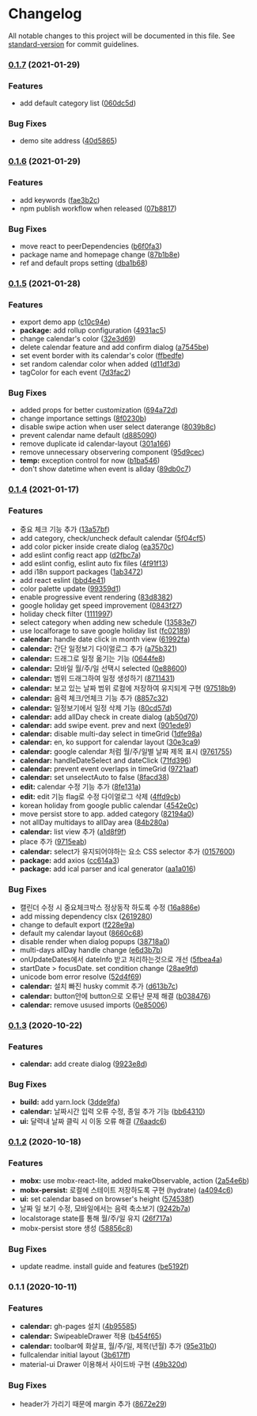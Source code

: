 # Changelog

All notable changes to this project will be documented in this file. See [standard-version](https://github.com/conventional-changelog/standard-version) for commit guidelines.

### [0.1.7](https://github.com/ZeroStrength/react-zero-calendar/compare/v0.1.6...v0.1.7) (2021-01-29)


### Features

* add default category list ([060dc5d](https://github.com/ZeroStrength/react-zero-calendar/commit/060dc5db77ba9c8c065f9e5db2189b5f9d8801e7))


### Bug Fixes

* demo site address ([40d5865](https://github.com/ZeroStrength/react-zero-calendar/commit/40d586565d98f86d6e2539a0af0ed04920097405))

### [0.1.6](https://github.com/ZeroStrength/calendar/compare/v0.1.5...v0.1.6) (2021-01-29)


### Features

* add keywords ([fae3b2c](https://github.com/ZeroStrength/calendar/commit/fae3b2c671ef22aaa2e1541a3b49ab5e1035e9e5))
* npm publish workflow when released ([07b8817](https://github.com/ZeroStrength/calendar/commit/07b8817c5e20ca6482c19d367ad2f9178f8fd6c6))


### Bug Fixes

* move react to peerDependencies ([b6f0fa3](https://github.com/ZeroStrength/calendar/commit/b6f0fa331e7ce8fe727dd04532eed55e484a3375))
* package name and homepage change ([87b1b8e](https://github.com/ZeroStrength/calendar/commit/87b1b8eb346d517334fbffe5cb9536d12417b7b6))
* ref and default props setting ([dba1b68](https://github.com/ZeroStrength/calendar/commit/dba1b68081b691448772fd99838194a5fb822015))

### [0.1.5](https://github.com/ZeroStrength/calendar/compare/v0.1.4...v0.1.5) (2021-01-28)


### Features

* export demo app ([c10c94e](https://github.com/ZeroStrength/calendar/commit/c10c94ee09afe2d0130f9f38698e76fc373420c6))
* **package:** add rollup configuration ([4931ac5](https://github.com/ZeroStrength/calendar/commit/4931ac50d8ef4d603b83cb95b11ad7b627f3f086))
* change calendar's color ([32e3d69](https://github.com/ZeroStrength/calendar/commit/32e3d699708945af9f7622332cfbd2e670569950))
* delete calendar feature and add confirm dialog ([a7545be](https://github.com/ZeroStrength/calendar/commit/a7545be4480e48ebaff59d0445fd17807fa5591a))
* set event border with its calendar's color ([ffbedfe](https://github.com/ZeroStrength/calendar/commit/ffbedfe2f032e5c4e598c2063c7c1350230b12c4))
* set random calendar color when added ([d11df3d](https://github.com/ZeroStrength/calendar/commit/d11df3d0e2c100cd96848172aef76bf2c5eb6f4f))
* tagColor for each event ([7d3fac2](https://github.com/ZeroStrength/calendar/commit/7d3fac2bc6e925abc83bc662bfa29a9decdb6126))


### Bug Fixes

* added props for better customization ([694a72d](https://github.com/ZeroStrength/calendar/commit/694a72d7a71406b33d87f672be832b8af635f467))
* change importance settings ([8f0230b](https://github.com/ZeroStrength/calendar/commit/8f0230b0ddc60aa928245030d0c59eb6bc4ef57a))
* disable swipe action when user select daterange ([8039b8c](https://github.com/ZeroStrength/calendar/commit/8039b8cfe016b1b31065ce2f89ddee1c87811612))
* prevent calendar name default ([d885090](https://github.com/ZeroStrength/calendar/commit/d88509075440d69f0e5b7c49d7d6945765f141ad))
* remove duplicate id calendar-layout ([301a166](https://github.com/ZeroStrength/calendar/commit/301a166f13543938059675e77d598a2e55ffeb46))
* remove unnecessary observering component ([95d9cec](https://github.com/ZeroStrength/calendar/commit/95d9cecf907da65b491b493fc822b943d9214c70))
* **temp:** exception control for now ([b1ba546](https://github.com/ZeroStrength/calendar/commit/b1ba546b439c80f4595006a99f149105988638c6))
* don't show datetime when event is allday ([89db0c7](https://github.com/ZeroStrength/calendar/commit/89db0c76d19120fa308e973a8c10ab6513d40dce))

### [0.1.4](https://github.com/ZeroStrength/calendar/compare/v0.1.3...v0.1.4) (2021-01-17)


### Features

* 중요 체크 기능 추가 ([13a57bf](https://github.com/ZeroStrength/calendar/commit/13a57bf2e59db90a9f43d266965e57be50b60f0f))
* add category, check/uncheck default calendar ([5f04cf5](https://github.com/ZeroStrength/calendar/commit/5f04cf5ab0229923b56cc8b7901d9d3589474e54))
* add color picker inside create dialog ([ea3570c](https://github.com/ZeroStrength/calendar/commit/ea3570cc28a86d94749cbde5e4bb763867c757f6))
* add eslint config react app ([d2fbc7a](https://github.com/ZeroStrength/calendar/commit/d2fbc7acd0d3062d8a96220d7391d9b576dd2a1b))
* add eslint config, eslint auto fix files ([4f91f13](https://github.com/ZeroStrength/calendar/commit/4f91f13f3eaff5fd0d4a2069b90426628c36133f))
* add i18n support packages ([1ab3472](https://github.com/ZeroStrength/calendar/commit/1ab34720c2b4c3ee4ca99262a3fc6ebf3c41c64a))
* add react eslint ([bbd4e41](https://github.com/ZeroStrength/calendar/commit/bbd4e41052742ea8df2deef46a2a2d70cf71d9ce))
* color palette update ([99359d1](https://github.com/ZeroStrength/calendar/commit/99359d1c434ec43ea9e9dcb970d3022b6f2a15bf))
* enable progressive event rendering ([83d8382](https://github.com/ZeroStrength/calendar/commit/83d83822a5d20f9c0dc9743562d8ebb3a7604d33))
* google holiday get speed improvement ([0843f27](https://github.com/ZeroStrength/calendar/commit/0843f2709ec3cb26006efbe52360ab192f47b163))
* holiday check filter ([1111997](https://github.com/ZeroStrength/calendar/commit/1111997e1e57fefff8feb881ad0793680144f66d))
* select category when adding new schedule ([13583e7](https://github.com/ZeroStrength/calendar/commit/13583e7643d7d82fc2dc51abbbb843cb956adccf))
* use localforage to save google holiday list ([fc02189](https://github.com/ZeroStrength/calendar/commit/fc02189fadad734231d65396a03bec43a2f95193))
* **calendar:**  handle date click in month view ([61992fa](https://github.com/ZeroStrength/calendar/commit/61992fabe656a2ff154ed00482214457d2481a9e))
* **calendar:** 간단 일정보기 다이얼로그 추가 ([a75b321](https://github.com/ZeroStrength/calendar/commit/a75b3219192068a003899456bac556220a7a504f))
* **calendar:** 드래그로 일정 옮기는 기능 ([0644fe8](https://github.com/ZeroStrength/calendar/commit/0644fe868fb69d7f4e27867a57ba2db5b12011aa))
* **calendar:** 모바일 월/주/일 선택시 selected ([0e88600](https://github.com/ZeroStrength/calendar/commit/0e88600a060135b31b52756bdf72545531d5564a))
* **calendar:** 범위 드래그하여 일정 생성하기 ([8711431](https://github.com/ZeroStrength/calendar/commit/8711431e26f327fce4b30e060f11cac2cc3622cc))
* **calendar:** 보고 있는 날짜 범위 로컬에 저장하여 유지되게 구현 ([97518b9](https://github.com/ZeroStrength/calendar/commit/97518b94060c96672cdd51ba0154d1f5752c141d))
* **calendar:** 음력 체크/언체크 기능 추가 ([8857c32](https://github.com/ZeroStrength/calendar/commit/8857c32a97e960890eb80383aaa0af75e8c24253))
* **calendar:** 일정보기에서 일정 삭제 기능 ([80cd57d](https://github.com/ZeroStrength/calendar/commit/80cd57d56f8bc7f153e4dcc5661046dcf2fdde12))
* **calendar:** add allDay check in create dialog ([ab50d70](https://github.com/ZeroStrength/calendar/commit/ab50d7048603e3a4fa779d4e3a943b218d7054f0))
* **calendar:** add swipe event. prev and next ([901ede9](https://github.com/ZeroStrength/calendar/commit/901ede974d75a579a0e2b5eaffed35cf6577509c))
* **calendar:** disable multi-day select in timeGrid ([1dfe98a](https://github.com/ZeroStrength/calendar/commit/1dfe98a9d229ab42fe6179f3da1a5903aa5fb9b2))
* **calendar:** en, ko support for calendar layout ([30e3ca9](https://github.com/ZeroStrength/calendar/commit/30e3ca9fe5b788d0631920ddce1bef0f8346e75d))
* **calendar:** google calendar 처럼 월/주/일별 날짜 제목 표시 ([9761755](https://github.com/ZeroStrength/calendar/commit/976175579a38986453be057d170bc26b1170c47c))
* **calendar:** handleDateSelect and dateClick ([71fd396](https://github.com/ZeroStrength/calendar/commit/71fd3967a37e0e6d885d2e8f8d33a0fdab2ecb6f))
* **calendar:** prevent event overlaps in timeGrid ([9721aaf](https://github.com/ZeroStrength/calendar/commit/9721aaf5764e58e954ecf4cf2e2d44b3debec1b1))
* **calendar:** set unselectAuto to false ([8facd38](https://github.com/ZeroStrength/calendar/commit/8facd385505ff56419f3952be74a799989baa5b2))
* **edit:** calendar 수정 기능 추가 ([8fe131a](https://github.com/ZeroStrength/calendar/commit/8fe131afee091634fe6f836768c46b2cfd649510))
* **edit:** edit 기능 flag로 수정 다이얼로그 삭제 ([4ffd9cb](https://github.com/ZeroStrength/calendar/commit/4ffd9cb2531dcc597660ec43dd19cbcbb2975b44))
* korean holiday from google public calendar ([4542e0c](https://github.com/ZeroStrength/calendar/commit/4542e0c483574b08ae684bdf5282717ab62e7b54))
* move persist store to app. added category ([82194a0](https://github.com/ZeroStrength/calendar/commit/82194a06243ce75607963cbcc3626de5613e3c1e))
* not allDay multidays to allDay area ([84b280a](https://github.com/ZeroStrength/calendar/commit/84b280af1443639a6202dd038a07bb19807e753d))
* **calendar:** list view 추가 ([a1d8f9f](https://github.com/ZeroStrength/calendar/commit/a1d8f9ffe83776d41c3c355c48a24e1b019e81dc))
* place 추가 ([9715eab](https://github.com/ZeroStrength/calendar/commit/9715eabc2b4a1fd8eaa75f5ae6e2fc2cbc8934c1))
* **calendar:** select가 유지되어야하는 요소 CSS selector 추가 ([0157600](https://github.com/ZeroStrength/calendar/commit/015760099ccd2d44dafbe940053d714cc64531d2))
* **package:** add axios ([cc614a3](https://github.com/ZeroStrength/calendar/commit/cc614a37803b99c700172e1cd55cddc9f255fc6a))
* **package:** add ical parser and ical generator ([aa1a016](https://github.com/ZeroStrength/calendar/commit/aa1a0167937d77f749a15e24c9a6332e2eceb8e6))


### Bug Fixes

* 캘린더 수정 시 중요체크박스 정상동작 하도록 수정 ([16a886e](https://github.com/ZeroStrength/calendar/commit/16a886ea65b0d4410788c405f4197ae04a1856f3))
* add missing dependency clsx ([2619280](https://github.com/ZeroStrength/calendar/commit/261928009c9cfed9d9a5aae506c91ab40c66459b))
* change to default export ([f228e9a](https://github.com/ZeroStrength/calendar/commit/f228e9a0afe94d58e8562d62fa23ef7f6b0848f1))
* default my calendar layout ([8660c68](https://github.com/ZeroStrength/calendar/commit/8660c68d51e506a19cf041dd8d69955036dbd245))
* disable render when dialog popups ([38718a0](https://github.com/ZeroStrength/calendar/commit/38718a0b539db61cd64cc18962c2aa1f40ceffba))
* multi-days allDay handle change ([e6d3b7b](https://github.com/ZeroStrength/calendar/commit/e6d3b7b81be3570602cc06ecfaea376063db6dd0))
* onUpdateDates에서 dateInfo 받고 처리하는것으로 개선 ([5fbea4a](https://github.com/ZeroStrength/calendar/commit/5fbea4aad1ea830dc4d607065cd37e642251ce62))
* startDate > focusDate. set condition change ([28ae9fd](https://github.com/ZeroStrength/calendar/commit/28ae9fd21367b816f4e6962700bc6343479456e3))
* unicode bom error resolve ([52d4f69](https://github.com/ZeroStrength/calendar/commit/52d4f6970dac60db02a67e57d11dba83057e069d))
* **calendar:** 설치 빠진 husky commit 추가 ([d613b7c](https://github.com/ZeroStrength/calendar/commit/d613b7c10861fce513162d7d25c0399a990fa688))
* **calendar:** button안에 button으로 오류난 문제 해결 ([b038476](https://github.com/ZeroStrength/calendar/commit/b03847641f6ed56ad3625c56e53af78e09d9419a))
* **calendar:** remove usused imports ([0e85006](https://github.com/ZeroStrength/calendar/commit/0e85006f27a6a5570747a5747b1e04774ffddcb9))

### [0.1.3](https://github.com/ZeroStrength/calendar/compare/v0.1.2...v0.1.3) (2020-10-22)


### Features

* **calendar:** add create dialog ([9923e8d](https://github.com/ZeroStrength/calendar/commit/9923e8dc1e1d80b3a1c9420bceefa90d1b2387ca))


### Bug Fixes

* **build:** add yarn.lock ([3dde9fa](https://github.com/ZeroStrength/calendar/commit/3dde9fa21eb70f983a9e7b9eeea7907c1cca4eea))
* **calendar:** 날짜시간 입력 오류 수정, 종일 추가 기능 ([bb64310](https://github.com/ZeroStrength/calendar/commit/bb643104a7c73996055ed74f7d748cc5f5f08216))
* **ui:** 달력내 날짜 클릭 시 이동 오류 해결 ([76aadc6](https://github.com/ZeroStrength/calendar/commit/76aadc68b60c914623f0be6599fe5c014e12c12f))

### [0.1.2](https://github.com/ZeroStrength/calendar/compare/v0.1.1...v0.1.2) (2020-10-18)


### Features

* **mobx:** use mobx-react-lite, added makeObservable, action ([2a54e6b](https://github.com/ZeroStrength/calendar/commit/2a54e6b8d79ef8527f971fb419605804513ba6ea))
* **mobx-persist:** 로컬에 스테이트 저장하도록 구현 (hydrate) ([a4094c6](https://github.com/ZeroStrength/calendar/commit/a4094c6306e2dec9516d2c19fc417384fd69ebc8))
* **ui:** set calendar based on browser's height ([574538f](https://github.com/ZeroStrength/calendar/commit/574538fc2a5ccda8348de4d1774811aa72aac148))
* 날짜 일 보기 수정, 모바일에서는 음력 축소보기 ([9242b7a](https://github.com/ZeroStrength/calendar/commit/9242b7a40cd06b129bd83791047d1f536f0cf65e))
* localstorage state를 통해 월/주/일 유지 ([26f717a](https://github.com/ZeroStrength/calendar/commit/26f717aa76e31b04f0cdbddcf0147e1dfc290841))
* mobx-persist store 생성 ([58856c8](https://github.com/ZeroStrength/calendar/commit/58856c846dbbbb3b648964d7ca1c5f4d25ade72f))


### Bug Fixes

* update readme. install guide and features ([be5192f](https://github.com/ZeroStrength/calendar/commit/be5192fa89585be5eede777cf69c75d6a88c628e))

### 0.1.1 (2020-10-11)


### Features

* **calendar:** gh-pages 설치 ([4b95585](https://github.com/ZeroStrength/calendar/commit/4b955858af001658a69d8b3485e3922d33de7f62))
* **calendar:** SwipeableDrawer 적용 ([b454f65](https://github.com/ZeroStrength/calendar/commit/b454f655b956e6a6f2149572ceddf355c35c0a31))
* **calendar:** toolbar에 화살표, 월/주/일, 제목(년월) 추가 ([95e31b0](https://github.com/ZeroStrength/calendar/commit/95e31b08a96c03fc392f43f30b9da6248ed2bcae))
* fullcalendar initial layout ([3b617ff](https://github.com/ZeroStrength/calendar/commit/3b617ff69fb47aa4b0c35dcdbe3fa5c8e02f1aa9))
* material-ui Drawer 이용해서 사이드바 구현 ([49b320d](https://github.com/ZeroStrength/calendar/commit/49b320dcd81db5426ce289e743e756eae5ce8069))


### Bug Fixes

* header가 가리기 때문에 margin 추가 ([8672e29](https://github.com/ZeroStrength/calendar/commit/8672e29bd228c8127c18781fc3ece896b94088a7))
